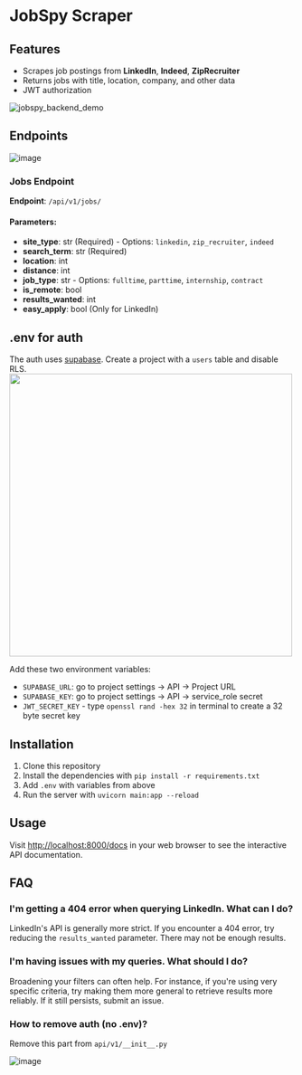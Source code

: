 # JobSpy Scraper

## Features

- Scrapes job postings from **LinkedIn**, **Indeed**, **ZipRecruiter**
- Returns jobs with title, location, company, and other data
- JWT authorization
  
![jobspy_backend_demo](https://github.com/JobSpy-ai/backend/assets/78247585/d54d403a-2cac-48c9-97e6-69ffa3fb56f5)
## Endpoints
![image](https://github.com/JobSpy-ai/backend/assets/78247585/dd619564-d7cb-4a93-8937-33e0beb0fb6a)

### Jobs Endpoint

**Endpoint**: `/api/v1/jobs/`

#### Parameters:
- **site_type**: str (Required) - Options: `linkedin`, `zip_recruiter`, `indeed`
- **search_term**: str (Required)
- **location**: int
- **distance**: int
- **job_type**: str - Options: `fulltime`, `parttime`, `internship`, `contract`
- **is_remote**: bool
- **results_wanted**: int
- **easy_apply**: bool (Only for LinkedIn)

## .env for auth

The auth uses [supabase](https://supabase.com). Create a project with a `users` table and disable RLS.
<img src="https://github.com/JobSpy-ai/backend/assets/78247585/d6ebf4f3-962f-4a91-b484-d610bd3f15fc" width="500">

Add these two environment variables:

- `SUPABASE_URL`: go to project settings -> API -> Project URL  
- `SUPABASE_KEY`: go to project settings -> API -> service_role secret
- `JWT_SECRET_KEY` - type `openssl rand -hex 32` in terminal to create a 32 byte secret key

## Installation

1. Clone this repository
2. Install the dependencies with `pip install -r requirements.txt`
3. Add `.env` with variables from above
4. Run the server with `uvicorn main:app --reload`

## Usage

Visit [http://localhost:8000/docs](http://localhost:8000/docs) in your web browser to see the interactive API documentation.

## FAQ

### I'm getting a 404 error when querying LinkedIn. What can I do?

LinkedIn's API is generally more strict. If you encounter a 404 error, try reducing the `results_wanted` parameter. There may not be enough results.

### I'm having issues with my queries. What should I do?

Broadening your filters can often help. For instance, if you're using very specific criteria, try making them more general to retrieve results more reliably. If it still persists, submit an issue.

### How to remove auth (no .env)?
Remove this part from `api/v1/__init__.py`  
  
![image](https://github.com/cullenwatson/jobspy/assets/78247585/383ca172-cc36-4f89-b26d-c25d9c67bea7)
